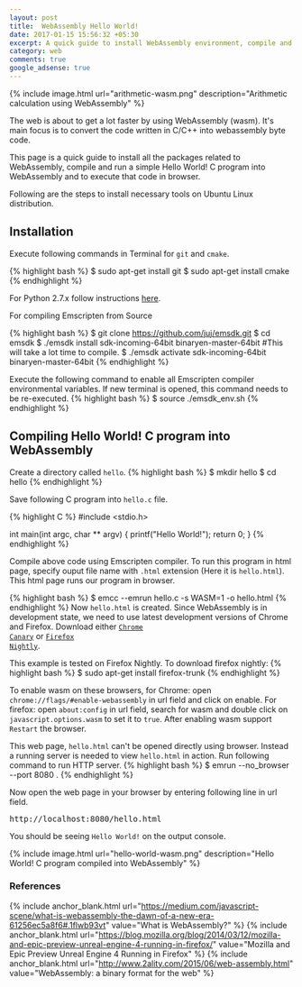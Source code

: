 ```yaml
---
layout: post
title: 	WebAssembly Hello World!
date: 2017-01-15 15:56:32 +05:30
excerpt: A quick guide to install WebAssembly environment, compile and run 'Hello World!' C program to WebAssembly code and to display the output in html web page.
category: web
comments: true
google_adsense: true
---
```


{% include image.html url="arithmetic-wasm.png" description="Arithmetic calculation using WebAssembly" %}

The web is about to get a lot faster by using WebAssembly (wasm). It's main focus is to convert the code written in C/C++ into webassembly byte code.

This page is a quick guide to install all the packages related to WebAssembly, compile and run a simple Hello World! C program into WebAssembly and to execute that code in browser.

Following are the steps to install necessary tools on Ubuntu Linux distribution.

<h2>Installation</h2>

Execute following commands in Terminal for <code>git</code> and <code>cmake</code>.

{% highlight bash %}
$ sudo apt-get install git
$ sudo apt-get install cmake
{% endhighlight %}

For Python 2.7.x follow instructions <a href="https://wiki.python.org/moin/BeginnersGuide/Download"> here</a>.

For compiling Emscripten from Source

{% highlight bash %}
$ git clone https://github.com/juj/emsdk.git
$ cd emsdk
$ ./emsdk install sdk-incoming-64bit binaryen-master-64bit #This will take a lot time to compile.
$ ./emsdk activate sdk-incoming-64bit binaryen-master-64bit
{% endhighlight %}

Execute the following command to enable all Emscripten compiler environmental variables. If new terminal is opened, this command needs to be re-executed.
{% highlight bash %}
$ source ./emsdk_env.sh
{% endhighlight %}

<h2>Compiling Hello World! C program into WebAssembly</h2>
Create a directory called <code>hello</code>.
{% highlight bash %}
$ mkdir hello
$ cd hello
{% endhighlight %}

Save following C program into <code>hello.c</code> file.

{% highlight C %}
#include <stdio.h>

int main(int argc, char ** argv)
{
	printf("Hello World!");
	return 0;
}
{% endhighlight %}

Compile above code using Emscripten compiler. To run this program in html page, specify ouput file name with <code>.html</code> extension (Here it is <code>hello.html</code>). This html page runs our program in browser.

{% highlight bash %}
$ emcc --emrun hello.c -s WASM=1 -o hello.html
{% endhighlight %}
Now <code>hello.html</code> is created. Since WebAssembly is in development state, we need to use latest development versions of Chrome and Firefox. Download either <a href="https://www.google.com/chrome/browser/canary.html"><code>Chrome Canary</code></a> or <a href="https://nightly.mozilla.org/"><code>Firefox Nightly</code></a>.

This example is tested on Firefox Nightly. To download firefox nightly:
{% highlight bash %}
$ sudo apt-get install firefox-trunk
{% endhighlight %}

To enable wasm on these browsers, for Chrome: open <code>chrome://flags/#enable-webassembly</code> in url field and click on enable. For firefox: open <code>about:config</code> in url field, search for wasm and double click on <code>javascript.options.wasm</code> to set it to <code>true</code>. After enabling wasm support <code>Restart</code> the browser.

This web page, <code>hello.html</code> can't be opened directly using browser. Instead a running server is needed to view <code>hello.html</code> in action. Run following command to run HTTP server.
{% highlight bash %}
$ emrun --no_browser --port 8080 .
{% endhighlight %}

Now open the web page in your browser by entering following line in url field.
<pre>http://localhost:8080/hello.html</pre>

You should be seeing <code>Hello World!</code> on the output console.

{% include image.html url="hello-world-wasm.png" description="Hello World! C program compiled into WebAssembly" %}

<h3>References</h3>

{% include anchor_blank.html url="https://medium.com/javascript-scene/what-is-webassembly-the-dawn-of-a-new-era-61256ec5a8f6#.1flwb93vt" value="What is WebAssembly?" %}
{% include anchor_blank.html url="https://blog.mozilla.org/blog/2014/03/12/mozilla-and-epic-preview-unreal-engine-4-running-in-firefox/" value="Mozilla and Epic Preview Unreal Engine 4 Running in Firefox" %}
{% include anchor_blank.html url="http://www.2ality.com/2015/06/web-assembly.html" value="WebAssembly: a binary format for the web" %}
